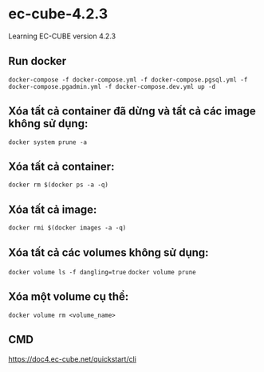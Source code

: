 # ec-cube-4.2.3
Learning EC-CUBE version 4.2.3

## Run docker
`docker-compose -f docker-compose.yml -f docker-compose.pgsql.yml -f docker-compose.pgadmin.yml -f docker-compose.dev.yml up -d`

## Xóa tất cả container đã dừng và tất cả các image không sử dụng:
`docker system prune -a`

## Xóa tất cả container:
`docker rm $(docker ps -a -q)`

## Xóa tất cả image:
`docker rmi $(docker images -a -q)`

## Xóa tất cả các volumes không sử dụng:
`docker volume ls -f dangling=true`
`docker volume prune`

## Xóa một volume cụ thể:
`docker volume rm <volume_name>`

## CMD
https://doc4.ec-cube.net/quickstart/cli